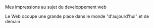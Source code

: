 Mes impressions au sujet du developpement web

Le Web occupe une grande place dans le monde "d'aujourd'hui" et de demain
